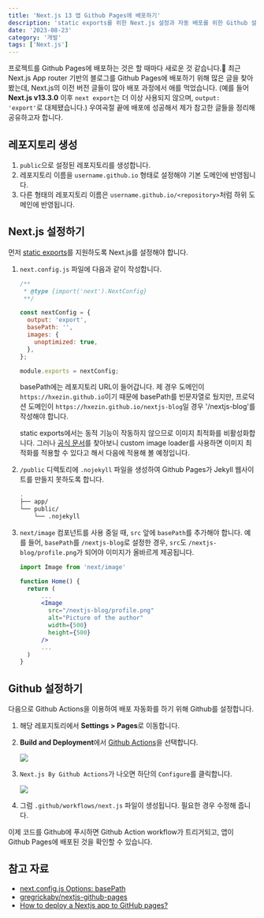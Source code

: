 ```yaml
---
title: 'Next.js 13 앱 Github Pages에 배포하기'
description: 'static exports를 위한 Next.js 설정과 자동 배포를 위한 Github 설정에 대해 알아봅니다.'
date: '2023-08-23'
category: '개발'
tags: ['Next.js']
---
```


프로젝트를 Github Pages에 배포하는 것은 할 때마다 새로운 것 같습니다.🥲 최근 Next.js App router 기반의 블로그를 Github Pages에 배포하기 위해 많은 글을 찾아봤는데, Next.js의 이전 버전 글들이 많아 배포 과정에서 애를 먹었습니다. (예를 들어 **Next.js v13.3.0** 이후 `next export`는 더 이상 사용되지 않으며, `output: 'export'`로 대체됐습니다.)
우여곡절 끝에 배포에 성공해서 제가 참고한 글들을 정리해 공유하고자 합니다.

## 레포지토리 생성

1. `public`으로 설정된 레포지토리를 생성합니다.
2. 레포지토리 이름을 `username.github.io` 형태로 설정해야 기본 도메인에 반영됩니다.
3. 다른 형태의 레포지토리 이름은 `username.github.io/<repository>`처럼 하위 도메인에 반영됩니다.

## Next.js 설정하기

먼저 [static exports](https://nextjs.org/docs/app/building-your-application/deploying/static-exports)를 지원하도록 Next.js를 설정해야 합니다.

1. `next.config.js` 파일에 다음과 같이 작성합니다.
    
    ```jsx
    /**
     * @type {import('next').NextConfig}
     **/
    
    const nextConfig = {
      output: 'export',
      basePath: '',
      images: {
        unoptimized: true,
      },
    };
    
    module.exports = nextConfig;
    ```

    basePath에는 레포지토리 URL이 들어갑니다. 제 경우 도메인이 `https://hxezin.github.io`이기 때문에  basePath를 빈문자열로 뒀지만, 프로덕션 도메인이 `https://hxezin.github.io/nextjs-blog`일 경우 '/nextjs-blog'를 작성해야 합니다.
    
    static exports에서는 동적 기능이 작동하지 않으므로 이미지 최적화를 비활성화합니다. 그러나 [공식 문서](https://nextjs.org/docs/app/building-your-application/deploying/static-exports#image-optimization)를 찾아보니 custom image loader를 사용하면 이미지 최적화를 적용할 수 있다고 해서 다음에 적용해 볼 예정입니다.
  
2. `/public` 디렉토리에 `.nojekyll` 파일을 생성하여 Github Pages가 Jekyll 웹사이트를 만들지 못하도록 합니다.
    
    ```bash
    .
    ├── app/
    └── public/
        └── .nojekyll
    ```

3. `next/image` 컴포넌트를 사용 중일 때, `src` 앞에 `basePath`를 추가해야 합니다.
    예를 들어, `basePath`를 `/nextjs-blog`로 설정한 경우, `src`도 `/nextjs-blog/profile.png`가 되어야 이미지가 올바르게 제공됩니다.

    ```jsx
    import Image from 'next/image'
 
    function Home() {
      return (
          ...
          <Image
            src="/nextjs-blog/profile.png"
            alt="Picture of the author"
            width={500}
            height={500}
          />
          ...
      )
    }
    ```

## Github 설정하기

다음으로 Github Actions을 이용하여 배포 자동화를 하기 위해 Github를 설정합니다.

1. 해당 레포지토리에서 **Settings > Pages**로 이동합니다.

2. **Build and Deployment**에서 [Github Actions](https://github.blog/changelog/2022-07-27-github-pages-custom-github-actions-workflows-beta/)을 선택합니다.
    
    ![](230823.png)
    
3. `Next.js By Github Actions`가 나오면 하단의 `Configure`를 클릭합니다.
    
    ![](230823-2.png)
    
4. 그럼 `.github/workflows/next.js` 파일이 생성됩니다. 필요한 경우 수정해 줍니다.

이제 코드를 Github에 푸시하면 Github Action workflow가 트리거되고, 앱이 Github Pages에 배포된 것을 확인할 수 있습니다.

## 참고 자료

- [next.config.js Options: basePath](https://nextjs.org/docs/app/api-reference/next-config-js/basePath)
- [gregrickaby/nextjs-github-pages](https://github.com/gregrickaby/nextjs-github-pages#configure-github-repository)
- [How to deploy a Nextjs app to GitHub pages?](https://medium.com/frontendweb/how-to-deploy-a-nextjs-app-to-github-pages-1de4f6ed762e)